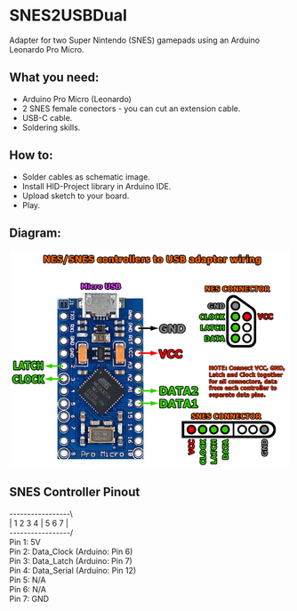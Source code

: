 # SNES2USBDual
Adapter for two Super Nintendo (SNES) gamepads using an Arduino Leonardo Pro Micro.

## What you need:
* Arduino Pro Micro (Leonardo)
* 2 SNES female conectors - you can cut an extension cable.
* USB-C cable.
* Soldering skills.

## How to:
* Solder cables as schematic image.
* Install HID-Project library in Arduino IDE.
* Upload sketch to your board.
* Play.

## Diagram:
![Diagrama](./snes-usb-adapter-wiring.png)

## SNES Controller Pinout

 -----------------\\\
| 1 2 3 4 | 5 6 7  |\
 -----------------\/\
Pin 1: 5V\
Pin 2: Data_Clock (Arduino: Pin 6)\
Pin 3: Data_Latch (Arduino: Pin 7)\
Pin 4: Data_Serial (Arduino: Pin 12)\
Pin 5: N/A\
Pin 6: N/A\
Pin 7: GND

